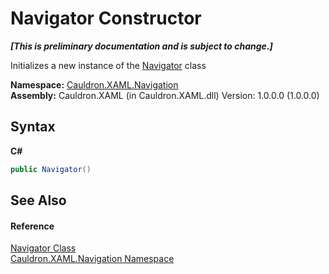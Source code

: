 # Navigator Constructor 
 _**\[This is preliminary documentation and is subject to change.\]**_

Initializes a new instance of the <a href="T_Cauldron_XAML_Navigation_Navigator">Navigator</a> class

**Namespace:**&nbsp;<a href="N_Cauldron_XAML_Navigation">Cauldron.XAML.Navigation</a><br />**Assembly:**&nbsp;Cauldron.XAML (in Cauldron.XAML.dll) Version: 1.0.0.0 (1.0.0.0)

## Syntax

**C#**<br />
``` C#
public Navigator()
```


## See Also


#### Reference
<a href="T_Cauldron_XAML_Navigation_Navigator">Navigator Class</a><br /><a href="N_Cauldron_XAML_Navigation">Cauldron.XAML.Navigation Namespace</a><br />